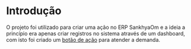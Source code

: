 # Introdução

O projeto foi utilizado para criar uma ação no ERP SankhyaOm e a ideia a princípio era apenas criar registros no sistema através de um dashboard, com isto foi criado um [botão de ação](https://ajuda.sankhya.com.br/hc/pt-br/articles/360045110493-Construtor-de-Telas-Dicion%C3%A1rio-de-Dados-Aba-A%C3%A7%C3%B5es) para atender a demanda. 

